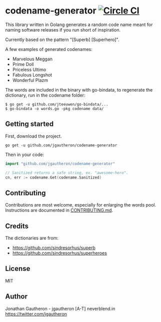 # codename-generator [![Circle CI](https://circleci.com/gh/jgautheron/codename-generator.svg?style=svg)](https://circleci.com/gh/jgautheron/codename-generator)

This library written in Golang generates a random code name meant for naming software releases if you run short of inspiration.

Currently based on the pattern "[Superb] [Superhero]".

A few examples of generated codenames:
- Marvelous Meggan
- Prime Doll
- Priceless Ultimo
- Fabulous Longshot
- Wonderful Plazm

The words are included in the binary with go-bindata, to regenerate the dictionary, run in the codename folder:
```
$ go get -u github.com/jteeuwen/go-bindata/...
$ go-bindata -o words.go -pkg codename data/
```

## Getting started
First, download the project.
```
go get -u github.com/jgautheron/codename-generator
```

Then in your code:
```go
import "github.com/jgautheron/codename-generator"

// Sanitized returns a safe string, ex. "awesome-hero".
cn, err := codename.Get(codename.Sanitized)
```

## Contributing
Contributions are most welcome, especially for enlarging the words pool.  
Instructions are documented in [CONTRIBUTING.md](https://github.com/jgautheron/codename-generator/blob/master/CONTRIBUTING.md).

## Credits
The dictionaries are from:
- https://github.com/sindresorhus/superb
- https://github.com/sindresorhus/superheroes

## License
MIT

## Author
Jonathan Gautheron - jgautheron [A-T] neverblend.in  
https://twitter.com/jgautheron
